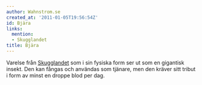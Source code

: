 ```yaml
---
author: Wahnstrom.se
created_at: '2011-01-05T19:56:54Z'
id: Bjära
links:
  mention:
  - Skugglandet
title: Bjära
---
```


Varelse från [Skugglandet] som i sin fysiska form ser ut som en gigantisk insekt. Den kan fångas och
användas som tjänare, men den kräver sitt tribut i form av minst en droppe blod per dag.

  [Skugglandet]: Skugglandet